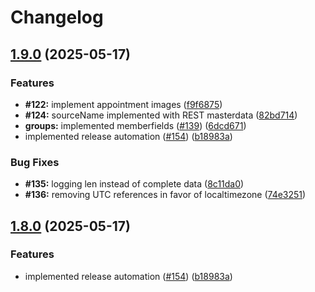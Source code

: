 # Changelog

## [1.9.0](https://github.com/bensteUEM/ChurchToolsAPI/compare/v1.8.0...v1.9.0) (2025-05-17)


### Features

* **#122:** implement appointment images ([f9f6875](https://github.com/bensteUEM/ChurchToolsAPI/commit/f9f6875618c0f195874124ddf0094b25c09b89df))
* **#124:** sourceName implemented with REST masterdata ([82bd714](https://github.com/bensteUEM/ChurchToolsAPI/commit/82bd71408fd77fe872219fbc2feed315a755bbdf))
* **groups:** implemented memberfields ([#139](https://github.com/bensteUEM/ChurchToolsAPI/issues/139)) ([6dcd671](https://github.com/bensteUEM/ChurchToolsAPI/commit/6dcd671fa525232e7f7a9b5367710937b94c81ea))
* implemented release automation ([#154](https://github.com/bensteUEM/ChurchToolsAPI/issues/154)) ([b18983a](https://github.com/bensteUEM/ChurchToolsAPI/commit/b18983a23e9b69ead6b2967a02ccc3ae70da607c))


### Bug Fixes

* **#135:** logging len instead of complete data ([8c11da0](https://github.com/bensteUEM/ChurchToolsAPI/commit/8c11da0953f1e1e1b335c07bb0e6dbfd0901b13a))
* **#136:** removing UTC references in favor of localtimezone ([74e3251](https://github.com/bensteUEM/ChurchToolsAPI/commit/74e32518c3f9eac01433907a70f6366112c341b7))

## [1.8.0](https://github.com/bensteUEM/ChurchToolsAPI/compare/1.7.3...v1.8.0) (2025-05-17)


### Features

* implemented release automation ([#154](https://github.com/bensteUEM/ChurchToolsAPI/issues/154)) ([b18983a](https://github.com/bensteUEM/ChurchToolsAPI/commit/b18983a23e9b69ead6b2967a02ccc3ae70da607c))
